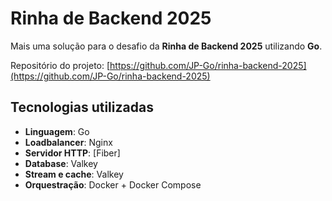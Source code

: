 # Rinha de Backend 2025

Mais uma solução para o desafio da **Rinha de Backend 2025** utilizando **Go**.

Repositório do projeto: [https://github.com/JP-Go/rinha-backend-2025](https://github.com/JP-Go/rinha-backend-2025)

## Tecnologias utilizadas

- **Linguagem**: Go
- **Loadbalancer**: Nginx
- **Servidor HTTP**: [Fiber]
- **Database**: Valkey
- **Stream e cache**: Valkey
- **Orquestração**: Docker + Docker Compose
